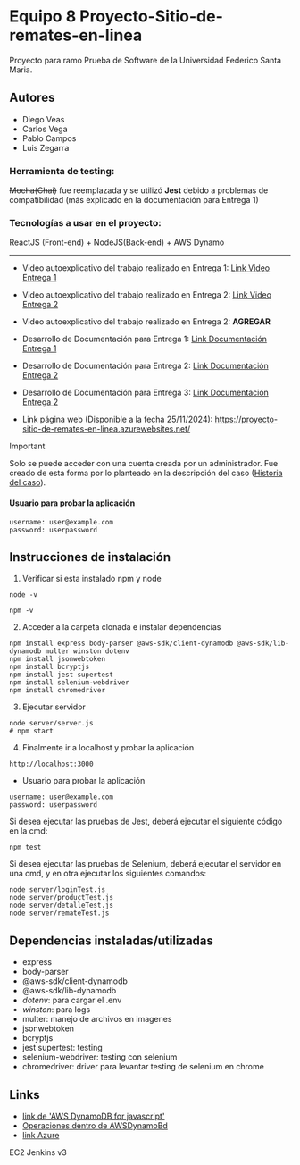 # Equipo 8 Proyecto-Sitio-de-remates-en-linea
Proyecto para ramo Prueba de Software de la Universidad Federico Santa Maria.

## Autores
- Diego Veas
- Carlos Vega
- Pablo Campos
- Luis Zegarra

### Herramienta de testing: 
 ~~Mocha(Chai)~~ fue reemplazada y se utilizó **Jest** debido a problemas de compatibilidad (más explicado en la documentación para Entrega 1)
### Tecnologías a usar en el proyecto: 
ReactJS (Front-end) + NodeJS(Back-end) + AWS Dynamo

---

* Video autoexplicativo del trabajo realizado en Entrega 1: [Link Video Entrega 1](https://www.youtube.com/watch?v=KKrtQzG_7Nk)
* Video autoexplicativo del trabajo realizado en Entrega 2: [Link Video Entrega 2](https://youtu.be/pf3v5T0H4-g?si=D3eSNRvD5VJZY2Sx)
* Video autoexplicativo del trabajo realizado en Entrega 2: **AGREGAR**

* Desarrollo de Documentación para Entrega 1: [Link Documentación Entrega 1](DOCUMENTACION-SPRINT1.md)
* Desarrollo de Documentación para Entrega 2: [Link Documentación Entrega 2](DOCUMENTACION-SPRINT2.md)
* Desarrollo de Documentación para Entrega 3: [Link Documentación Entrega 2](DOCUMENTACION-SPRINT3.md)

* Link página web (Disponible a la fecha 25/11/2024): https://proyecto-sitio-de-remates-en-linea.azurewebsites.net/
> [!IMPORTANT]
> Solo se puede acceder con una cuenta creada por un administrador.
> Fue creado de esta forma por lo planteado en la descripción del caso ([Historia del caso](https://github.com/Equipo8-PruebadeSoftwareUSM/Proyecto-Sitio-de-remates-en-linea/blob/main/Tema-presentacion-proyecto.md)).

#### Usuario para probar la aplicación
```
username: user@example.com
password: userpassword
```

## Instrucciones de instalación
1. Verificar si esta instalado npm y node
```
node -v
```
```
npm -v
```

2. Acceder a la carpeta clonada e instalar dependencias
```
npm install express body-parser @aws-sdk/client-dynamodb @aws-sdk/lib-dynamodb multer winston dotenv 
npm install jsonwebtoken
npm install bcryptjs
npm install jest supertest
npm install selenium-webdriver
npm install chromedriver

```

3. Ejecutar servidor
```
node server/server.js
# npm start
```

4. Finalmente ir a localhost y probar la aplicación
```
http://localhost:3000
```

* Usuario para probar la aplicación
```
username: user@example.com
password: userpassword
```


Si desea ejecutar las pruebas de Jest, deberá ejecutar el siguiente código en la cmd:
```
npm test
```

Si desea ejecutar las pruebas de Selenium, deberá ejecutar el servidor en una cmd, y en otra ejecutar los siguientes comandos:
```
node server/loginTest.js
node server/productTest.js
node server/detalleTest.js
node server/remateTest.js
```

## Dependencias instaladas/utilizadas

- express
- body-parser 
- @aws-sdk/client-dynamodb 
- @aws-sdk/lib-dynamodb
- *dotenv*: para cargar el .env
- *winston*: para logs
- multer: manejo de archivos en imagenes
- jsonwebtoken
- bcryptjs
- jest supertest: testing
- selenium-webdriver: testing con selenium
- chromedriver: driver para levantar testing de selenium en chrome


## Links

- [link de 'AWS DynamoDB for javascript'](https://docs.aws.amazon.com/es_es/amazondynamodb/latest/developerguide/programming-with-javascript.html)
- [Operaciones dentro de AWSDynamoBd](https://docs.aws.amazon.com/es_es/amazondynamodb/latest/developerguide/workbench.querybuilder.operationbuilder.api.html#workbench.querybuilder.operationbuilder.Put)
- [link Azure](https://learn.microsoft.com/es-mx/azure/app-service/quickstart-nodejs?tabs=windows&pivots=development-environment-vscode)



EC2
Jenkins v3
